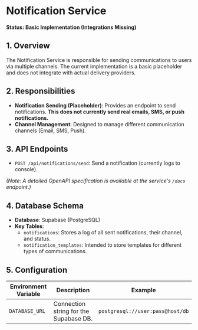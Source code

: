 # Notification Service

**Status: Basic Implementation (Integrations Missing)**

## 1. Overview

The Notification Service is responsible for sending communications to users via multiple channels. The current implementation is a basic placeholder and does not integrate with actual delivery providers.

## 2. Responsibilities

-   **Notification Sending (Placeholder)**: Provides an endpoint to send notifications. **This does not currently send real emails, SMS, or push notifications.**
-   **Channel Management**: Designed to manage different communication channels (Email, SMS, Push).

## 3. API Endpoints

*   `POST /api/notifications/send`: Send a notification (currently logs to console).

*(Note: A detailed OpenAPI specification is available at the service's `/docs` endpoint.)*

## 4. Database Schema

-   **Database**: Supabase (PostgreSQL)
-   **Key Tables**:
    -   `notifications`: Stores a log of all sent notifications, their channel, and status.
    -   `notification_templates`: Intended to store templates for different types of communications.

## 5. Configuration

| Environment Variable | Description                             | Example                          |
| -------------------- | --------------------------------------- | -------------------------------- |
| `DATABASE_URL`       | Connection string for the Supabase DB.  | `postgresql://user:pass@host/db` |

